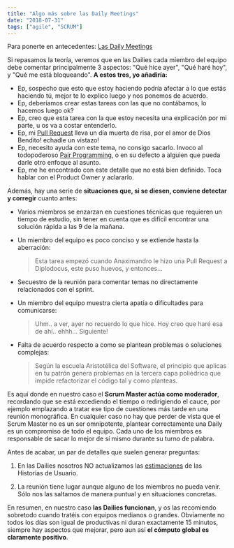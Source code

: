 ```yaml
---
title: "Algo más sobre las Daily Meetings"
date: "2018-07-31"
tags: ["agile", "SCRUM"]
---
```


Para ponerte en antecedentes: [Las Daily Meetings](/las-daily-meetings/)

Si repasamos la teoría, veremos que en las Dailies cada miembro del equipo debe comentar principalmente 3 aspectos: "Qué hice ayer", "Qué haré hoy", y "Qué me está bloqueando". **A estos tres, yo añadiría:**

- Ep, sospecho que esto que estoy haciendo podría afectar a lo que estás haciendo tú, mejor te lo explico luego y nos ponemos de acuerdo.
- Ep, deberíamos crear estas tareas con las que no contábamos, lo hacemos luego ok?
- Ep, creo que esta tarea con la que estoy necesita una explicación por mi parte, u os va a costar entenderlo.
- Ep, mi [Pull Request](https://help.github.com/articles/about-pull-requests/) lleva un día muerta de risa, por el amor de Dios Bendito! echadle un vistazo!
- Ep, necesito ayuda con este tema, no consigo sacarlo. Invoco al todopoderoso [Pair Programming](https://es.wikipedia.org/wiki/Programaci%C3%B3n_en_pareja), o en su defecto a alguien que pueda darle otro enfoque al asunto.
- Ep, me he encontrado con este detalle que no está bien definido. Toca hablar con el Product Owner y aclararlo.

Además, hay una serie de **situaciones que, si se diesen, conviene detectar y corregir** cuanto antes:

- Varios miembros se enzarzan en cuestiones técnicas que requieren un tiempo de estudio, sin tener en cuenta que es difícil encontrar una solución rápida a las 9 de la mañana.

- Un miembro del equipo es poco conciso y se extiende hasta la aberración:

  > Esta tarea empezó cuando Anaximandro le hizo una Pull Request a Diplodocus, este puso huevos, y entonces...

- Secuestro de la reunión para comentar temas no directamente relacionados con el sprint.

- Un miembro del equipo muestra cierta apatía o dificultades para comunicarse:

  > Uhm.. a ver, ayer no recuerdo lo que hice. Hoy creo que haré esa de ahí.. ehhh... Siguiente!

- Falta de acuerdo respecto a como se plantean problemas o soluciones complejas:

  > Según la escuela Aristotélica del Software, el principio que aplicas en tu patrón genera problemas en la tercera capa poliédrica que impide refactorizar el código tal y como planteas.

Es aquí donde en nuestro caso el **Scrum Master actúa como moderador**, recordando que se está excediendo el tiempo o redirigiendo el cauce, por ejemplo emplazando a tratar ese tipo de cuestiones más tarde en una reunión monográfica. En cualquier caso no hay que perder de vista que el Scrum Master no es un ser omnipotente, plantear correctamente una Daily es un compromiso de todo el equipo. Cada uno de los miembros es responsable de sacar lo mejor de sí mismo durante su turno de palabra.

Antes de acabar, un par de detalles que suelen generar preguntas:

1.  En las Dailies nosotros NO actualizamos las [estimaciones](http://www.javiergarzas.com/2014/01/estimacion-agil-scrum.html) de las Historias de Usuario.

2.  La reunión tiene lugar aunque alguno de los miembros no pueda venir. Sólo nos las saltamos de manera puntual y en situaciones concretas.

En resumen, en nuestro caso **las Dailies funcionan**, y os las recomiendo sobretodo cuando tratéis con equipos medianos o grandes. Obviamente no todos los días son igual de productivas ni duran exactamente 15 minutos, siempre hay aspectos que mejorar, pero aun así **el cómputo global es claramente positivo**.
